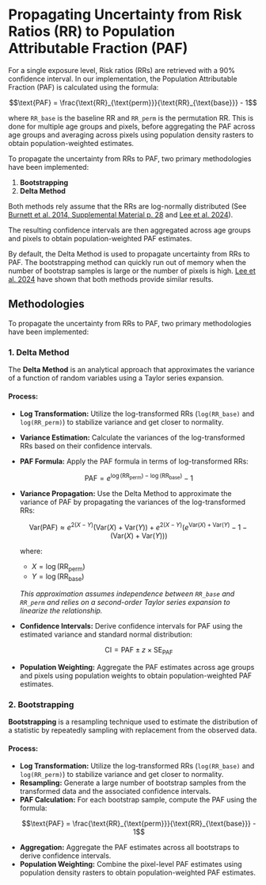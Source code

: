 # Propagating Uncertainty from Risk Ratios (RR) to Population Attributable Fraction (PAF)

For a single exposure level, Risk ratios (RRs) are retrieved with a 90% confidence interval. In our implementation, the Population Attributable Fraction (PAF) is calculated using the formula:

```math
\text{PAF} = \frac{\text{RR}_{\text{perm}}}{\text{RR}_{\text{base}}} - 1
```

where `RR_base` is the baseline RR and `RR_perm` is the permutation RR. This is done for multiple age groups and pixels, before aggregating the PAF across age groups and averaging across pixels using population density rasters to obtain population-weighted estimates.


To propagate the uncertainty from RRs to PAF, two primary methodologies have been implemented:

1. **Bootstrapping**
2. **Delta Method**


Both methods rely assume that the RRs are log-normally distributed (See [Burnett et al. 2014, Supplemental Material p. 28](https://pmc.ncbi.nlm.nih.gov/articles/PMC3984213/) and [Lee et al. 2024](https://pmc.ncbi.nlm.nih.gov/articles/PMC11471335/)).


The resulting confidence intervals are then aggregated across age groups and pixels to obtain population-weighted PAF estimates.


By default, the Delta Method is used to propagate uncertainty from RRs to PAF. The bootstrapping method can quickly run out of memory when the number of bootstrap samples is large or the number of pixels is high. [Lee et al. 2024](https://pmc.ncbi.nlm.nih.gov/articles/PMC11471335/) have shown that both methods provide similar results.


## Methodologies

To propagate the uncertainty from RRs to PAF, two primary methodologies have been implemented:

### 1. Delta Method

The **Delta Method** is an analytical approach that approximates the variance of a function of random variables using a Taylor series expansion.

#### Process:
- **Log Transformation:** Utilize the log-transformed RRs (`log(RR_base)` and `log(RR_perm)`) to stabilize variance and get closer to normality.
- **Variance Estimation:** Calculate the variances of the log-transformed RRs based on their confidence intervals.
- **PAF Formula:** Apply the PAF formula in terms of log-transformed RRs:
    ```math
    \text{PAF} = e^{\log(\text{RR}_{\text{perm}}) - \log(\text{RR}_{\text{base}})} - 1
    ```
- **Variance Propagation:** Use the Delta Method to approximate the variance of PAF by propagating the variances of the log-transformed RRs:
    ```math
    \text{Var}(\text{PAF}) \approx e^{2(X - Y)} \left( \text{Var}(X) + \text{Var}(Y) \right) + e^{2(X - Y)} \left( e^{\text{Var}(X) + \text{Var}(Y)} - 1 - \left( \text{Var}(X) + \text{Var}(Y) \right) \right )
    ```
  where:
  - $X = \log(\text{RR}_{\text{perm}})$
  - $Y = \log(\text{RR}_{\text{base}})$

  
  *This approximation assumes independence between `RR_base` and `RR_perm` and relies on a second-order Taylor series expansion to linearize the relationship.*
  
- **Confidence Intervals:** Derive confidence intervals for PAF using the estimated variance and standard normal distribution:
  ```math
  \text{CI} = \text{PAF} \pm z \times \text{SE}_{\text{PAF}}
  ```
- **Population Weighting:** Aggregate the PAF estimates across age groups and pixels using population weights to obtain population-weighted PAF estimates.


### 2. Bootstrapping

**Bootstrapping** is a resampling technique used to estimate the distribution of a statistic by repeatedly sampling with replacement from the observed data.

#### Process:
- **Log Transformation:** Utilize the log-transformed RRs (`log(RR_base)` and `log(RR_perm)`) to stabilize variance and get closer to normality.
- **Resampling:** Generate a large number of bootstrap samples from the transformed data and the associated confidence intervals.
- **PAF Calculation:** For each bootstrap sample, compute the PAF using the formula:
  ```math
  \text{PAF} = \frac{\text{RR}_{\text{perm}}}{\text{RR}_{\text{base}}} - 1
  ```
- **Aggregation:** Aggregate the PAF estimates across all bootstraps to derive confidence intervals.
- **Population Weighting:** Combine the pixel-level PAF estimates using population density rasters to obtain population-weighted PAF estimates.

